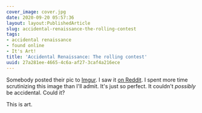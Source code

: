 ```yaml
---
cover_image: cover.jpg
date: 2020-09-20 05:57:36
layout: layout:PublishedArticle
slug: accidental-renaissance-the-rolling-contest
tags:
- accidental renaissance
- found online
- It's Art!
title: 'Accidental Renaissance: The rolling contest'
uuid: 27a281ee-4665-4c6a-af27-3caf4a216ece
---
```


[Imgur]: https://imgur.com/e6BNB31
[on Reddit]: https://www.reddit.com/r/AccidentalRenaissance/comments/ivxfp7/the_rolling_contest/

Somebody posted their pic to [Imgur][]. I saw it [on Reddit][].
I spent more time scrutinizing this image than I'll admit. It's just so perfect.
It couldn't *possibly* be accidental. Could it?

This is art.